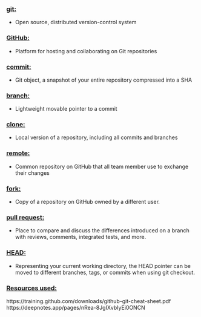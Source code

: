 ### <u>git:</u>
 - Open source, distributed version-control system
### <u>GitHub:</u> 
 - Platform for hosting and collaborating on Git repositories
### <u>commit:</u> 
 - Git object, a snapshot of your entire repository compressed into a SHA
### <u>branch:</u> 
 - Lightweight movable pointer to a commit
### <u>clone:</u> 
 - Local version of a repository, including all commits and branches
### <u>remote:</u> 
 - Common repository on GitHub that all team member use to exchange their changes
### <u>fork:</u> 
 - Copy of a repository on GitHub owned by a different user.
### <u>pull request:</u> 
 - Place to compare and discuss the differences introduced on a branch with reviews, comments, integrated
tests, and more.
### <u>HEAD:</u> 
 - Representing your current working directory, the HEAD pointer can be moved to different branches, tags, or commits
when using git checkout.




### <u>Resources used:</u>
https:</u>//training.github.com/downloads/github-git-cheat-sheet.pdf
https:</u>//deepnotes.app/pages/nRea-8JgIXvbIyEi0ONCN